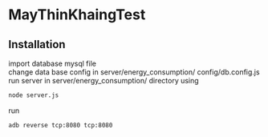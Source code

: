 # MayThinKhaingTest

## Installation

import database mysql file\
change data base config in server/energy_consumption/ config/db.config.js\
run server in server/energy_consumption/ directory using

```bash
node server.js
```

run

```bash
adb reverse tcp:8080 tcp:8080
```
